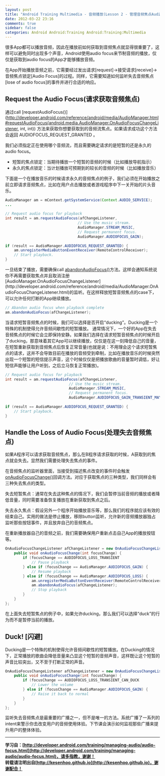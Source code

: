 ```yaml
---
layout: post
title: "Android Training Multimedia - 音频播放(Lesson 2 - 管理音频焦点Audio Focus)"
date: 2012-03-22 23:16
comments: true
sidebar: false
categories: Android Android:Training Android:Training:Multimedia
---
```


很多App都可以播放音频，因此在播放前如何获取到音频焦点就显得很重要了，这样可以避免同时出现多个声音，Android使用audio focus来节制音频的播放，仅仅是获取到audio focus的App才能够播放音频。

在App开始播放音频之前，它需要经过发出请求[request]->接受请求[receive]->音频焦点锁定[Audio Focus]的过程。同样，它需要知道如何监听失去音频焦点[lose of audio focus]的事件并进行合适的响应。

<!-- more -->

## Request the Audio Focus(请求获取音频焦点)
通过call [requestAudioFocus()](http://developer.android.com/reference/android/media/AudioManager.html#requestAudioFocus(android.media.AudioManager.OnAudioFocusChangeListener, int, int)) 方法来获取你想要获取到的音频流焦点。如果请求成功这个方法会返回 AUDIOFOCUS_REQUEST_GRANTED 。

我们必须指定正在使用哪个音频流，而且需要确定请求的是短暂的还是永久的audio focus。

* 短暂的焦点锁定：当期待播放一个短暂的音频的时候（比如播放导航指示）
* 永久的焦点锁定：当计划播放可预期到的较长的音频的时候（比如播放音乐）

下面是一个在播放音乐的时候请求永久的音频焦点的例子，我们必须在开始播放之前立即请求音频焦点，比如在用户点击播放或者游戏程序中下一关开始的片头音乐。
```java
AudioManager am = mContext.getSystemService(Context.AUDIO_SERVICE);  
...  
  
// Request audio focus for playback  
int result = am.requestAudioFocus(afChangeListener,  
                                 // Use the music stream.  
                                 AudioManager.STREAM_MUSIC,  
                                 // Request permanent focus.  
                                 AudioManager.AUDIOFOCUS_GAIN);  
     
if (result == AudioManager.AUDIOFOCUS_REQUEST_GRANTED) {  
    am.unregisterMediaButtonEventReceiver(RemoteControlReceiver);  
    // Start playback.  
}  
```
一旦结束了播放，需要确保call [abandonAudioFocus()](http://developer.android.com/reference/android/media/AudioManager.html#abandonAudioFocus(android.media.AudioManager.OnAudioFocusChangeListener))方法。这样会通知系统说你不再需要获取焦点并且取消注册[AudioManager.OnAudioFocusChangeListener](http://developer.android.com/reference/android/media/AudioManager.OnAudioFocusChangeListener.html)的监听。在这样释放短暂音频焦点的case下，可以允许任何打断的App继续播放。
```java
// Abandon audio focus when playback complete      
am.abandonAudioFocus(afChangeListener);  
```
当请求短暂音频焦点的时候，我们可以选择是否开启“ducking”。Ducking是一个特殊的机制使得允许音频间歇性的短暂播放。
通常情况下，一个好的App在失去音频焦点的时候它会立即保持安静。如果我们选择在请求短暂音频焦点的时候开启了ducking，那意味着其它App可以继续播放，仅仅是在这一刻降低自己的音量，在短暂重新获取到音频焦点后恢复正常音量(也就是说：不用理会这个请求短暂焦点的请求，这并不会导致目前在播放的音频受到牵制，比如在播放音乐的时候突然出现一个短暂的短信提示声音，这个时候仅仅是把播放歌曲的音量暂时调低，好让短信声能够让用户听到，之后立马恢复正常播放)。
```java
// Request audio focus for playback  
int result = am.requestAudioFocus(afChangeListener,  
                             // Use the music stream.  
                             AudioManager.STREAM_MUSIC,  
                             // Request permanent focus.  
                             AudioManager.AUDIOFOCUS_GAIN_TRANSIENT_MAY_DUCK);  
     
if (result == AudioManager.AUDIOFOCUS_REQUEST_GRANTED) {  
    // Start playback.  
}  
```

## Handle the Loss of Audio Focus(处理失去音频焦点)
如果A程序可以请求获取音频焦点，那么在B程序请求获取的时候，A获取到的焦点就会失去。显然我们需要处理失去焦点的事件。

在音频焦点的监听器里面，当接受到描述焦点改变的事件时会触发[onAudioFocusChange()](http://developer.android.com/reference/android/media/AudioManager.OnAudioFocusChangeListener.html#onAudioFocusChange(int))回调方法。对应于获取焦点的三种类型，我们同样会有三种失去焦点的类型。

失去短暂焦点：通常在失去这种焦点的情况下，我们会暂停当前音频的播放或者降低音量，同时需要准备恢复播放在重新获取到焦点之后。

失去永久焦点：假设另外一个程序开始播放音乐等，那么我们的程序就应该有效的结束自己。实用的做法是停止播放，移除button监听，允许新的音频播放器独占监听那些按钮事件，并且放弃自己的音频焦点。

在重新播放器自己的音频之前，我们需要确保用户重新点击自己App的播放按钮等。
```java
OnAudioFocusChangeListener afChangeListener = new OnAudioFocusChangeListener() {  
    public void onAudioFocusChange(int focusChange) {  
        if (focusChange == AUDIOFOCUS_LOSS_TRANSIENT  
            // Pause playback  
        } else if (focusChange == AudioManager.AUDIOFOCUS_GAIN) {  
            // Resume playback   
        } else if (focusChange == AudioManager.AUDIOFOCUS_LOSS) {  
            am.unregisterMediaButtonEventReceiver(RemoteControlReceiver);  
            am.abandonAudioFocus(afChangeListener);  
            // Stop playback  
        }  
    }  
};  
```
在上面失去短暂焦点的例子中，如果允许ducking，那么我们可以选择“duck”的行为而不是暂停当前的播放。

## Duck! [闪避]
Ducking是一个特殊的机制使得允许音频间歇性的短暂播放。在Ducking的情况下，正常播放的歌曲会降低音量来凸显这个短暂的音频声音，这样既让这个短暂的声音比较突出，又不至于打断正常的声音。
```java
OnAudioFocusChangeListener afChangeListener = new OnAudioFocusChangeListener() {  
    public void onAudioFocusChange(int focusChange) {  
        if (focusChange == AUDIOFOCUS_LOSS_TRANSIENT_CAN_DUCK  
            // Lower the volume  
        } else if (focusChange == AudioManager.AUDIOFOCUS_GAIN) {  
            // Raise it back to normal  
        }  
    }  
};  
```
监听失去音频焦点是最重要的广播之一，但不是唯一的方法。系统广播了一系列的intent来警示你去改变用户的音频使用体验。下节课会演示如何监视那些广播来提升用户的整体体验。

***
**学习自：[http://developer.android.com/training/managing-audio/audio-focus.html](http://developer.android.com/training/managing-audio/audio-focus.html)，请多指教，谢谢！**  
**转载请注明出自[http://kesenhoo.github.io](http://kesenhoo.github.io)，谢谢配合！**






